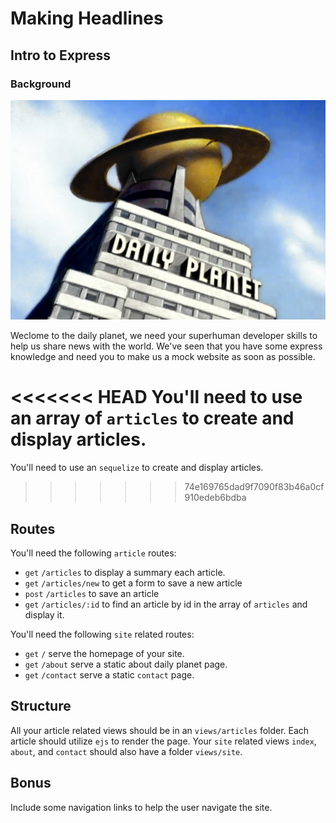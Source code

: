 # Making Headlines
## Intro to Express

### Background


<img src="daily_planet.jpg">

Weclome to the daily planet, we need your superhuman developer skills to help us share news with the world. We've seen that you have some express knowledge and need you to make us a mock website as soon as possible.

<<<<<<< HEAD
You'll need to use an array of `articles` to create and display articles.
=======
You'll need to use an `sequelize` to create and display articles.
>>>>>>> 74e169765dad9f7090f83b46a0cf910edeb6bdba

## Routes

You'll need the following `article` routes:

* `get`  `/articles` to display a summary  each article.
* `get` `/articles/new` to get a form to save a new article
* `post` `/articles` to save an article
* `get` `/articles/:id` to find an article by id in the array of `articles` and display it.

You'll need the following `site` related routes:

* `get` `/` serve the homepage of your site.
* `get` `/about` serve a static about daily planet page.
* `get` `/contact` serve a static `contact` page.

## Structure

All your article related views should be in an `views/articles` folder. Each article should utilize `ejs` to render the page. Your `site` related views `index`, `about`, and `contact` should also have a folder `views/site`. 


## Bonus

Include some navigation links to help the user navigate the site.
